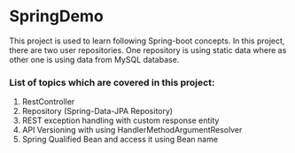 # SpringDemo

This project is used to learn following Spring-boot concepts. In this project, there are two user repositories. One repository is using static data where as other one is using data from MySQL database.

### List of topics which are covered in this project:

1. RestController
2. Repository (Spring-Data-JPA Repository)
3. REST exception handling with custom response entity
4. API Versioning with using HandlerMethodArgumentResolver
5. Spring Qualified Bean and access it using Bean name
